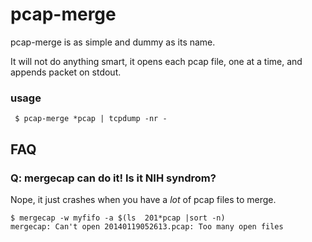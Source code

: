 pcap-merge
==========

pcap-merge is as simple and dummy as its name.

It will not do anything smart, it opens each pcap file, one at a time, and appends packet on stdout.

### usage


     $ pcap-merge *pcap | tcpdump -nr -

## FAQ

### Q: mergecap can do it! Is it NIH syndrom?

Nope, it just crashes when you have a *lot* of pcap files to merge.

```
$ mergecap -w myfifo -a $(ls  201*pcap |sort -n)
mergecap: Can't open 20140119052613.pcap: Too many open files
```

